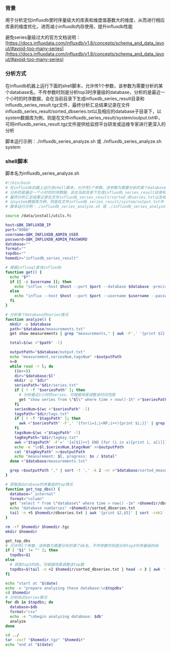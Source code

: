 ### 背景

用于分析定位influxdb里时序量级大的库表和维度值基数大的维度，从而进行相应库表的维度优化，进而减小influxdb内存使用，提升influxdb性能

避免series量级过大的官方文档说明：[https://docs.influxdata.com/influxdb/v1.8/concepts/schema_and_data_layout/#avoid-too-many-series](https://docs.influxdata.com/influxdb/v1.8/concepts/schema_and_data_layout/#avoid-too-many-series)



### 分析方式

在influxdb机器上运行下面的shell脚本，允许传1个参数，该参数为需要分析的某个database名，不传参数时则是分析top3时序量级的database，分析的是最近一个小时的时序数据，会在当前目录下生成influxdb_series_result目录和influxdb_series_result.tgz文件，最终分析汇总结果记录在文件influxdb_series_result/sorted_dbseries.txt以及相应的database子目录下，以system数据库为例，则是在文件influxdb_series_result/system/output.txt中，可将influxdb_series_result.tgz文件提供给监控平台研发或运维专家进行更深入的分析

脚本运行示例：./influxdb_series_analyze.sh 或 ./influxdb_series_analyze.sh system



### shell脚本

脚本名为influxdb_series_analyze.sh

```bash
#!/bin/bash
# 在influxdb机器上运行该shell脚本，允许传1个参数，该参数为需要分析的某个database名，不传参数时则是分析top3时序量级的database
# 分析的是最近一个小时的时序数据，会在当前目录下生成influxdb_series_result目录和influxdb_series_result.tgz文件
# 最终分析汇总结果记录在文件influxdb_series_result/sorted_dbseries.txt以及相应的database子目录下
# 以system数据库为例，则是在文件influxdb_series_result/system/output.txt中
# 脚本运行示例：./influxdb_series_analyze.sh 或 ./influxdb_series_analyze.sh system

source /data/install/utils.fc

host=$BK_INFLUXDB_IP
port="8086"
username=$BK_INFLUXDB_ADMIN_USER
password=$BK_INFLUXDB_ADMIN_PASSWORD
database=""
format=""
topdbs=""
homedir="influxdb_series_result"

# 根据influxql查询influxdb
function get() {
  echo "$*"
  if [[ -z $username ]]; then
    echo "influx --host $host --port $port --database $database -precision 'rfc3339' --format $format -execute '$*'" | bash
  else
    echo "influx --host $host --port $port --username $username --password $password --database $database -precision 'rfc3339' --format $format -execute '$*'" | bash
  fi
}

# 分析单个database的series情况
function analyze() {
  mkdir -p $database
  path="$database/measurements.txt"
  get show measurements | grep "measurements," | awk -F',' '{print $2}' >$path

  total=$(wc <"$path" -l)

  outputPath="$database/output.txt"
  echo "measurement,seriesNum,tagsNum" >$outputPath
  n=0
  while read -r l; do
    ((n++))
    dir="$database/$l"
    mkdir -p "$dir"
    seriesPath="$dir/series.txt"
    if [ ! -f "$seriesPath" ]; then
      # 分析最近1小时的series，可根据场景调整该时间范围
      get "show series from \"$l\" where time > now()-1h" >"$seriesPath"
    fi
    seriesNum=$(wc <"$seriesPath" -l)
    tagsPath="$dir/tags.txt"
    if [ ! -f "$tagsPath" ]; then
      awk <"$seriesPath" -F',' '{for(i=1;i<NF;i++){print $i;}}' | grep "=" | awk '{a[$1]++} END {for (i in a){print i, a[i]}}' | sort >$tagsPath
    fi
    tagsNum=$(wc <"$tagsPath" -l)
    tagKeyPath="$dir/tagkey.txt"
    awk <"$tagsPath" -F'=' '{a[$1]++} END {for (i in a){print i, a[i]}}' | sort -n -k 2 -r >"$tagKeyPath"
    echo -e "\n$l,$seriesNum,$tagsNum" >>$outputPath
    cat "$tagKeyPath" >>$outputPath
    echo "measurement: $l, progress: $n / $total"
  done <"$database/measurements.txt"

  grep <$outputPath "," | sort -t ',' -k 2 -nr >"$database/sorted_measurements.txt"
}

# 获取各database时序量级的top情况
function get_top_dbs() {
  database="_internal"
  format="column"
  get "select * from \"database\" where time > now() -1m" >$homedir/dbseries.txt
  echo "database numSeries" >$homedir/sorted_dbseries.txt
  tail -n +5 $homedir/dbseries.txt | awk '{print $2,$5}' | sort -rnk2 | awk '!a[$1]++' >>$homedir/sorted_dbseries.txt
}

rm -rf $homedir $homedir.tgz
mkdir $homedir

get_top_dbs
# 允许传1个参数，该参数为需要分析的某个db名，不传参数时则是分析top3时序量级的db
if [ "$1" != "" ]; then
  topdbs=$1
else
  # 获取top3的db，可根据场景调整该top数
  topdbs=$(tail -n +2 $homedir/sorted_dbseries.txt | head -n 3 | awk '{print $1}')
fi

echo "start at "$(date)
echo -e "prepare analyzing these database:\n$topdbs"
cd $homedir
# 分析db的series情况
for db in $topdbs; do
  database=$db
  format="csv"
  echo -e "\nbegin analyzing database: $db"
  analyze
done

cd ../
tar -zvcf "$homedir.tgz" "$homedir"
echo "end at "$(date)

```


